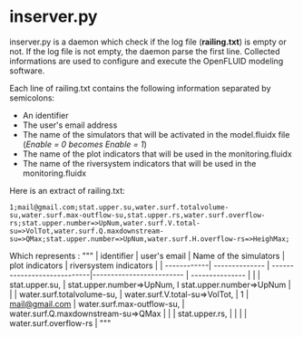 inserver.py
===============

inserver.py is a daemon which check if the log file (**railing.txt**) is empty or not.
If the log file is not empty, the daemon parse the first line. 
Collected informations are used to configure and execute the OpenFLUID modeling software.

Each line of railing.txt contains the following information separated by semicolons:
- An identifier
- The user's email address
- The name of the simulators that will be activated in the model.fluidx file (*Enable = 0 becomes Enable = 1*)
- The name of the plot indicators that will be used in the monitoring.fluidx
- The name of the riversystem indicators that will be used in the monitoring.fluidx

Here is an extract of railing.txt:
```
1;mail@gmail.com;stat.upper.su,water.surf.totalvolume-su,water.surf.max-outflow-su,stat.upper.rs,water.surf.overflow-rs;stat.upper.number=>UpNum,water.surf.V.total-su=>VolTot,water.surf.Q.maxdownstream-su=>QMax;stat.upper.number=>UpNum,water.surf.H.overflow-rs=>HeighMax;
```

Which represents :
"""
| identifier  |  user's email  | Name of the simulators      | plot indicators | riversystem indicators  |
| ------------| -------------- | ----------------------------|------------------------- | --------------- 
|             |                |  stat.upper.su,             | stat.upper.number=>UpNum,           l stat.upper.number=>UpNum
|             |                |  water.surf.totalvolume-su, | water.surf.V.total-su=>VolTot,
|       1     | mail@gmail.com |  water.surf.max-outflow-su, | water.surf.Q.maxdownstream-su=>QMax
|             |                |  stat.upper.rs,             |
|             |                |  water.surf.overflow-rs     |
"""
